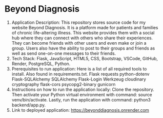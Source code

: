 # Beyond Diagnosis
1. Application Description:
   This repository stores source code for my website Beyond Diagnosis. It is a platform made for patients and families of chronic life-altering illness. This website provides them with a social hub where they can connect with others who share their experiences. They can become friends with other users and even make or join a group. Users also have the ability to post to their groups and friends as well as send one-on-one messages to their friends.
2. Tech Stack:
   Flask, JavaScript, HTML5, CSS, Bootstrap, VSCode, GitHub, Render, PostgreSQL, Python.
3. Prerequisites to run application:
   Here is a list of all required tools to install. Also found in requirements.txt.
Flask
requests
python-dotenv
Flask-SQLAlchemy
SQLAlchemy
Flask-Login
Werkzeug
cloudinary
cryptography
flask-cors
psycopg2-binary
gunicorn
4. Instructions on how to run the application locally:
   Clone the repository. Then activate your Python virtual environment with command: source venv/bin/activate. Lastly, run the application with command: python3 backend/app.py.
5. Link to deployed application: https://beyonddiagnosis.onrender.com

